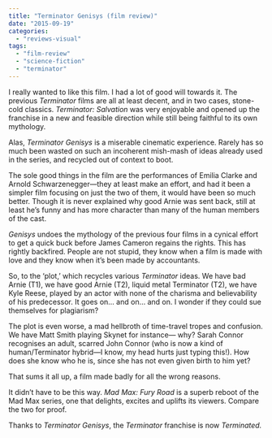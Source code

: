 ```yaml
---
title: "Terminator Genisys (film review)"
date: "2015-09-19"
categories: 
  - "reviews-visual"
tags: 
  - "film-review"
  - "science-fiction"
  - "terminator"
---
```


I really wanted to like this film. I had a lot of good will towards it. The previous _Terminator_ films are all at least decent, and in two cases, stone-cold classics. _Terminator: Salvation_ was very enjoyable and opened up the franchise in a new and feasible direction while still being faithful to its own mythology.

Alas, _Terminator Genisys_ is a miserable cinematic experience. Rarely has so much been wasted on such an incoherent mish-mash of ideas already used in the series, and recycled out of context to boot.

The sole good things in the film are the performances of Emilia Clarke and Arnold Schwarzenegger—they at least make an effort, and had it been a simpler film focusing on just the two of them, it would have been so much better. Though it is never explained why good Arnie was sent back, still at least he’s funny and has more character than many of the human members of the cast.

_Genisys_ undoes the mythology of the previous four films in a cynical effort to get a quick buck before James Cameron regains the rights. This has rightly backfired. People are not stupid, they know when a film is made with love and they know when it’s been made by accountants.

So, to the ‘plot,’ which recycles various _Terminator_ ideas. We have bad Arnie (T1), we have good Arnie (T2), liquid metal Terminator (T2), we have Kyle Reese, played by an actor with none of the charisma and believability of his predecessor. It goes on… and on… and on. I wonder if they could sue themselves for plagiarism?

The plot is even worse, a mad hellbroth of time-travel tropes and confusion. We have Matt Smith playing Skynet for instance— why? Sarah Connor recognises an adult, scarred John Connor (who is now a kind of human/Terminator hybrid—I know, my head hurts just typing this!). How does she know who he is, since she has not even given birth to him yet?

That sums it all up, a film made badly for all the wrong reasons.

It didn’t have to be this way. _Mad Max: Fury Road_ is a superb reboot of the Mad Max series, one that delights, excites and uplifts its viewers. Compare the two for proof.

Thanks to _Terminator Genisys_, the _Terminator_ franchise is now _Terminated._
